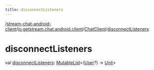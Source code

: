 ```yaml
---
title: disconnectListeners
---
```

/[stream-chat-android-client](../../index.md)/[io.getstream.chat.android.client](../index.md)/[ChatClient](index.md)/[disconnectListeners](disconnectListeners.md)  
  
  
  
# disconnectListeners  
val [disconnectListeners](disconnectListeners.md): [MutableList](https://kotlinlang.org/api/latest/jvm/stdlib/kotlin.collections/-mutable-list/index.html)&lt;([User](../../io.getstream.chat.android.client.models/User/index.md)?) -&gt; [Unit](https://kotlinlang.org/api/latest/jvm/stdlib/kotlin/-unit/index.html)&gt;
